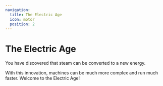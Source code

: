 ```yaml
---
navigation:
  title: The Electric Age
  icon: motor
  position: 2
---
```


# The Electric Age

You have discovered that steam can be converted to a new energy.

With this innovation, machines can be much more complex and run much faster. Welcome to the Electric Age!

<SubPages />

